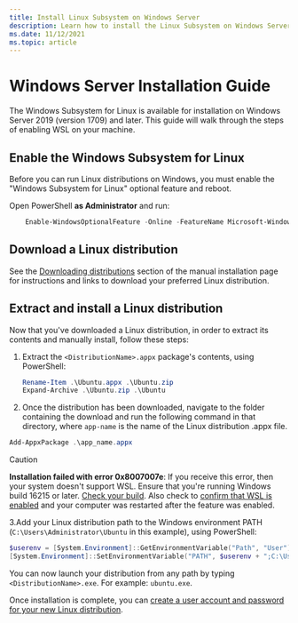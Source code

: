 ```yaml
---
title: Install Linux Subsystem on Windows Server
description: Learn how to install the Linux Subsystem on Windows Server. WSL is available for installation on Windows Server 2019 (version 1709) and later.
ms.date: 11/12/2021
ms.topic: article
---
```


# Windows Server Installation Guide

The Windows Subsystem for Linux is available for installation on Windows Server 2019 (version 1709) and later. This guide will walk through the steps of enabling WSL on your machine.

## Enable the Windows Subsystem for Linux

Before you can run Linux distributions on Windows, you must enable the "Windows Subsystem for Linux" optional feature and reboot.

Open PowerShell **as Administrator** and run:

```powershell
    Enable-WindowsOptionalFeature -Online -FeatureName Microsoft-Windows-Subsystem-Linux

```

## Download a Linux distribution

See the [Downloading distributions](install-manual.md#downloading-distributions) section of the manual installation page for instructions and links to download your preferred Linux distribution.

## Extract and install a Linux distribution

Now that you've downloaded a Linux distribution, in order to extract its contents and manually install, follow these steps:

1. Extract the `<DistributionName>.appx` package's contents, using PowerShell:

    ```powershell
    Rename-Item .\Ubuntu.appx .\Ubuntu.zip
    Expand-Archive .\Ubuntu.zip .\Ubuntu
    ```

2. Once the distribution has been downloaded, navigate to the folder containing the download and run the following command in that directory, where `app-name` is the name of the Linux distribution .appx file.

```Powershell
Add-AppxPackage .\app_name.appx
```


> [!CAUTION]
> **Installation failed with error 0x8007007e**: If you receive this error, then your system doesn't support WSL. Ensure that you're running Windows build 16215 or later. [Check your build](troubleshooting.md#check-your-build-number). Also check to [confirm that WSL is enabled](troubleshooting.md#confirm-wsl-is-enabled) and your computer was restarted after the feature was enabled.  

3.Add your Linux distribution path to the Windows environment PATH (`C:\Users\Administrator\Ubuntu` in this example), using PowerShell:

```powershell
$userenv = [System.Environment]::GetEnvironmentVariable("Path", "User")
[System.Environment]::SetEnvironmentVariable("PATH", $userenv + ";C:\Users\Administrator\Ubuntu", "User")
```

You can now launch your distribution from any path by typing `<DistributionName>.exe`. For example: `ubuntu.exe`.

Once installation is complete, you can [create a user account and password for your new Linux distribution](./setup/environment.md#set-up-your-linux-username-and-password).
